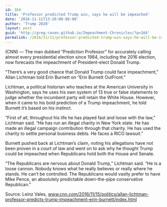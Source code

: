 ```yaml
---
id: 164
title: 'Professor predicted Trump win, says he will be impeached'
date: '2016-11-11T13:20:00-08:00'
author: 'Trump 2020'
layout: post
guid: 'http://greg-raven.github.io/Impeachment-Chronicles/?p=164'
permalink: /2016/11/11/professor-predicted-trump-win-says-he-will-be-impeached/
---
```


(CNN) — The man dubbed “Prediction Professor” for accurately calling almost every presidential election since 1984, including the 2016 election, now forecasts the impeachment of President-elect Donald Trump.

“There’s a very good chance that Donald Trump could face impeachment,” Allan Lichtman told Erin Burnett on “Erin Burnett OutFront.”

Lichtman, a political historian who teaches at the American University in Washington, says he uses his own system of 13 true or false statements to judge whether the incumbent party will retain the White House. However, when it came to his bold prediction of a Trump impeachment, he told Burnett it’s based on his instinct.

“First of all, throughout his life he has played fast and loose with the law,” Lichtman said. “He has run an illegal charity in New York state. He has made an illegal campaign contribution through that charity. He has used the charity to settle personal business debts. He faces a RICO lawsuit.”

Burnett pushed back at Lichtman’s claim, noting his allegations have not been proven in a court of law and went on to ask why he thought Trump could be impeached when Republicans hold both the House and Senate.

“The Republicans are nervous about Donald Trump,” Lichtman said. “He is a loose cannon. Nobody knows what he really believes or really where he stands. He can’t be controlled. The Republicans would vastly prefer to have Mike Pence, an absolutely predictable down-the-pipe conservative Republican.”

Source: Leinz Vales, www.cnn.com/2016/11/15/politics/allan-lichtman-professor-predicts-trump-impeachment-erin-burnett/index.html